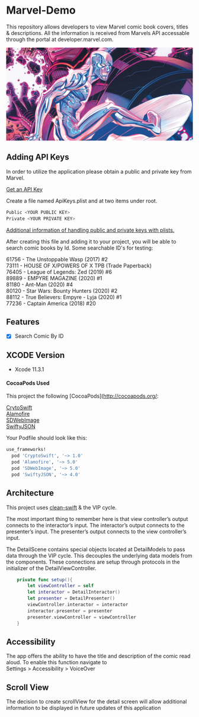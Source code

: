 # Marvel-Demo

This repository allows developers to view Marvel comic book covers, titles & descriptions. All the information is received from Marvels API accessable through the portal at developer.marvel.com.

![alt text](https://github.com/zainnadeem/Marvel-Demo/blob/master/Silver-Surfer-Cates-min.png)

## Adding API Keys
In order to utilize the application please obtain a public and private key from Marvel.

[Get an API Key](https://developer.marvel.com)

Create a file named ApiKeys.plist and at two items under root.

```swift
Public <YOUR PUBLIC KEY>
Private <YOUR PRIVATE KEY>
```
[Additional information of handling public and private keys with plists.](https://dev.iachieved.it/iachievedit/using-property-lists-for-api-keys-in-swift-applications/)

After creating this file and adding it to your project, you will be able to search comic books by Id. Some searchable ID's for testing:

61756 - The Unstoppable Wasp (2017) #2<br/>
73111 - HOUSE OF X/POWERS OF X TPB (Trade Paperback)<br/>
76405 - League of Legends: Zed (2019) #6<br/>
89889 - EMPYRE MAGAZINE (2020) #1<br/>
81180 - Ant-Man (2020) #4<br/>
80120 - Star Wars: Bounty Hunters (2020) #2<br/>
88112 - True Believers: Empyre - Lyja (2020) #1<br/>
77236 - Captain America (2018) #20<br/>

## Features

- [x] Search Comic By ID

## XCODE Version
- Xcode 11.3.1

#### CocoaPods Used
This project the following [CocoaPods](http://cocoapods.org/:

[CrytoSwift](https://github.com/krzyzanowskim/CryptoSwift)<br/>
[Alamofire](https://github.com/Alamofire/Alamofire)<br/>
[SDWebImage](https://github.com/SDWebImage/SDWebImage)<br/>
[SwiftyJSON](https://github.com/SwiftyJSON/SwiftyJSON)<br/>

Your Podfile should look like this: 

```ruby
use_frameworks!
  pod 'CryptoSwift', '~> 1.0'
  pod 'Alamofire', '~> 5.0'
  pod 'SDWebImage', '~> 5.0'
  pod 'SwiftyJSON', '~> 4.0'
```


## Architecture 
This project uses [clean-swift](https://clean-swift.com/clean-swift-ios-architecture) & the VIP cycle. 

The most important thing to remember here is that view controller’s output connects to the interactor’s input. The interactor’s output connects to the presenter’s input. The presenter’s output connects to the view controller’s input. 

The DetailScene contains special objects located at DetailModels to pass data through the VIP cycle. This decouples the underlying data models from the components. These connections are setup through protocols in the initializer of the DetailViewController.

```swift
    private func setup(){
        let viewController = self
        let interactor = DetailInteractor()
        let presenter = DetailPresenter()
        viewController.interactor = interactor
        interactor.presenter = presenter
        presenter.viewController = viewController
    }
```
## Accessibility 

The app offers the ability to have the title and description of the comic read aloud. To enable this function navigate to<br/> Settings > Accessibility > VoiceOver

## Scroll View

The decision to create scrollView for the detail screen will allow additional information to be displayed in future updates of this application
